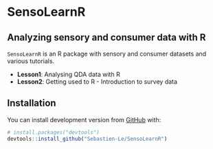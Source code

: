 # SensoLearnR

## Analyzing sensory and consumer data with R

`SensoLearnR` is an R package with sensory and consumer datasets and
various tutorials.

  - **Lesson1**: Analysing QDA data with R
  - **Lesson2**: Getting used to R - Introduction to survey data

## Installation

You can install development version from [GitHub](https://github.com/)
with:

``` r
# install.packages("devtools")
devtools::install_github("Sebastien-Le/SensoLearnR")
```

